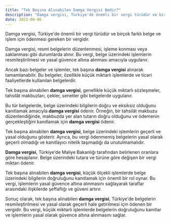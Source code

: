 ```yaml
---
title: "Tek Başına Alınabilen Damga Vergisi Nedir?"
description: "Damga vergisi, Türkiye'de önemli bir vergi türüdür ve birçok farklı belge ve işlem için ödenmesi gereken bir vergidir."
date: 2023-06-06
---
```


Damga vergisi, Türkiye'de önemli bir vergi türüdür ve birçok farklı belge ve işlem için ödenmesi gereken bir vergidir.

Damga vergisi, resmi belgelerin düzenlenmesi, işleme konması veya saklanması gibi durumlarda alınır. Bu vergi, belge
üzerindeki işlemlerin resmileştirilmesi ve yasal güvence altına alınması amacıyla uygulanır.

Ancak bazı belgeler ve işlemler, tek başına **damga vergisi** alınarak tamamlanabilir. Bu belgeler, özellikle küçük
miktarlı işlemlerde ve ticari faaliyetlerde kullanılan belgelerdir.

Tek başına alınabilen **damga vergisi**, genellikle küçük miktarlı sözleşmeler, tahsilât makbuzları, çekler, senetler
gibi belgelerde uygulanır.

Bu tür belgelerde, belge üzerindeki bilgilerin doğru ve eksiksiz olduğunu kanıtlamak amacıyla **damga vergisi** ödenir.
Örneğin, bir tahsilât makbuzu düzenlendiğinde, makbuzda yer alan tutarın doğru olduğunu ve ödemenin gerçekleştiğini
kanıtlamak için **damga vergisi** ödenir.

Tek başına alınabilen **damga vergisi**, belge üzerindeki işlemlerin geçerli ve yasal olduğunu gösterir. Ayrıca, bu
vergi ödenmemiş belgelerin yasal olarak geçerli olmadığı ve kanıtlayıcı nitelik taşımadığı da unutulmamalıdır.

**Damga vergisi**, Türkiye'de Maliye Bakanlığı tarafından belirlenen oranlara göre hesaplanır. Belge üzerindeki tutara
ve türüne göre değişen bir vergi miktarı ödenir.

Tek başına alınabilen **damga vergisi**, küçük ölçekli işlemlerde belge üzerindeki bilgilerin doğruluğunu kanıtlamak
için önemli bir rol oynar. Bu vergi, işlemlerin yasal güvence altına alınmasını sağlayarak taraflar arasındaki
ilişkilerde şeffaflığı ve güveni artırır.

Sonuç olarak, tek başına alınabilen **damga vergisi**, Türkiye'de belgelerin resmileştirilmesi ve yasal olarak geçerli
hale getirilmesi için ödenen bir vergidir. Bu vergi, küçük miktarlı işlemlerde belgelerin doğruluğunu kanıtlar ve
işlemlerin yasal olarak güvence altına alınmasını sağlar.
